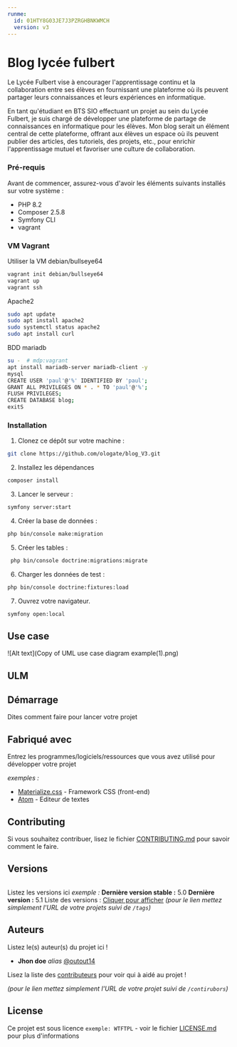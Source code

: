 ```yaml
---
runme:
  id: 01HTY8G03JE7J3PZRGHBNKWMCH
  version: v3
---
```


# Blog lycée fulbert

Le Lycée Fulbert vise à encourager l'apprentissage continu et la collaboration entre ses élèves en fournissant une plateforme où ils peuvent partager leurs connaissances et leurs expériences en informatique.

En tant qu'étudiant en BTS SIO effectuant un projet au sein du Lycée Fulbert, je suis chargé de développer une plateforme de partage de connaissances en informatique pour les élèves. Mon blog serait un élément central de cette plateforme, offrant aux élèves un espace où ils peuvent publier des articles, des tutoriels, des projets, etc., pour enrichir l'apprentissage mutuel et favoriser une culture de collaboration.

### Pré-requis

Avant de commencer, assurez-vous d'avoir les éléments suivants installés sur votre système :

- PHP 8.2
- Composer 2.5.8
- Symfony CLI
- vagrant 

### VM Vagrant 

Utiliser la VM debian/bullseye64 

```sh {"id":"01HVGX5GF3S9GF940YTRF3K5QX"}
vagrant init debian/bullseye64
vagrant up
vagrant ssh
```

Apache2

```sh {"id":"01HVGXZFP1ZYB3QSP43S3ES331"}
sudo apt update
sudo apt install apache2
sudo systemctl status apache2 
sudo apt install curl
```

BDD mariadb

```sh {"id":"01HVGY1EE64TGFNS2YHXDWJAE0"}
su -  # mdp:vagrant
apt install mariadb-server mariadb-client -y
mysql
CREATE USER 'paul'@'%' IDENTIFIED BY 'paul';
GRANT ALL PRIVILEGES ON * . * TO 'paul'@'%';
FLUSH PRIVILEGES;
CREATE DATABASE blog;
exitS

```

### Installation

1. Clonez ce dépôt sur votre machine :

```sh {"id":"01HTYEME90HE8NQ66Q8BWDZYRX"}
git clone https://github.com/ologate/blog_V3.git
```

2. Installez les dépendances

```sh {"id":"01HTYEP56H82MCPR15WDJQ03JR"}
composer install
```

3. Lancer le serveur :

```sh {"id":"01HTYEQ8J840V101XS8W083PYR"}
symfony server:start
```

4. Créer la base de données :

```sh {"id":"01HTYERYC8NG8DQ79JJJ2G6XD9"}
php bin/console make:migration 
```

5. Créer les tables :

```sh {"id":"01HTYEVHTZHAEYTQ0K9DSC2S7M"}
 php bin/console doctrine:migrations:migrate
```

6. Charger les données de test :

```sh {"id":"01HTYEWBSZFCBCPBYXC0JX11N7"}
php bin/console doctrine:fixtures:load
```

7. Ouvrez votre navigateur.

```sh {"id":"01HTYEWZ1F5MPWNA1A1CC9QV8V"}
symfony open:local
```

## Use case

![Alt text](Copy of UML use case diagram example(1).png)

## ULM

## Démarrage

Dites comment faire pour lancer votre projet

## Fabriqué avec

Entrez les programmes/logiciels/ressources que vous avez utilisé pour développer votre projet

_exemples :_

* [Materialize.css](http://materializecss.com) - Framework CSS (front-end)
* [Atom](https://atom.io/) - Editeur de textes

## Contributing

Si vous souhaitez contribuer, lisez le fichier [CONTRIBUTING.md](https://example.org) pour savoir comment le faire.

## Versions

```sh {"id":"01HTY8RCQPGEP038WRK04Y1R63"}

```

Listez les versions ici
_exemple :_
__Dernière version stable :__ 5.0
__Dernière version :__ 5.1
Liste des versions : [Cliquer pour afficher](https://github.com/your/project-name/tags)
_(pour le lien mettez simplement l'URL de votre projets suivi de `/tags`)_

## Auteurs

Listez le(s) auteur(s) du projet ici !

* __Jhon doe__ _alias_ [@outout14](https://github.com/outout14)

Lisez la liste des [contributeurs](https://github.com/your/project/contributors) pour voir qui à aidé au projet !

_(pour le lien mettez simplement l'URL de votre projet suivi de `/contirubors`)_

## License

Ce projet est sous licence `exemple: WTFTPL` - voir le fichier [LICENSE.md](LICENSE.md) pour plus d'informations


